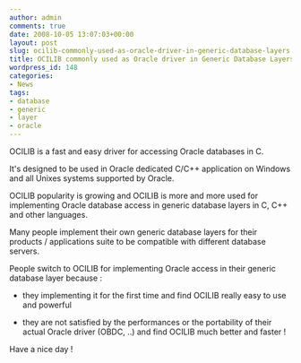```yaml
---
author: admin
comments: true
date: 2008-10-05 13:07:03+00:00
layout: post
slug: ocilib-commonly-used-as-oracle-driver-in-generic-database-layers
title: OCILIB commonly used as Oracle driver in Generic Database Layers
wordpress_id: 148
categories:
- News
tags:
- database
- generic
- layer
- oracle
---
```


  

OCILIB is a fast and easy driver for accessing Oracle databases in C.

It's designed to be used in Oracle dedicated C/C++ application on Windows and all Unixes systems supported by Oracle.

OCILIB popularity is growing and OCILIB is more and more used for implementing Oracle database access in generic database layers in C, C++ and other languages.

Many people implement their own generic database layers for their products / applications suite to be compatible with different database servers. 

People switch to OCILIB for implementing Oracle access in their generic database layer because :



	
  * they implementing it for the first time and find OCILIB really easy to use and powerful

	
  * they are not satisfied by the performances or the portability of their actual Oracle driver (OBDC, ..) and find OCILIB much better and faster !



Have a nice day !

